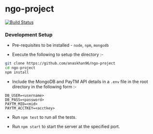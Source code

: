 # ngo-project

[![Build Status](https://travis-ci.org/anaskhan96/ngo-project.svg?branch=master)](https://travis-ci.org/anaskhan96/ngo-project)

### Development Setup

+ Pre-requisites to be installed - `node`, `npm`, `mongodb`

+ Execute the following to setup the directory :-

```bash
git clone https://github.com/anaskhan96/ngo-project
cd ngo-project
npm install
```

+ Include the MongoDB and PayTM API details in a `.env` file in the root directory in the following form :-

```
DB_USER=<username>
DB_PASS=<password>
PAYTM_MID=<mid>
PAYTM_ACCTKEY=<acctkey>
```

+ Run `npm test` to run all the tests.

+ Run `npm start` to start the server at the specified port.
